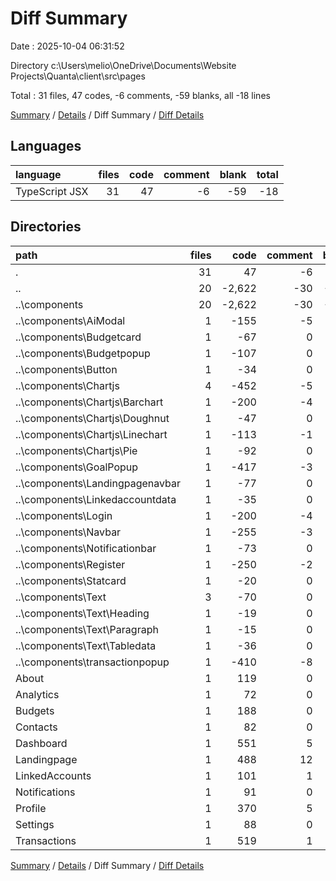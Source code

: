 # Diff Summary

Date : 2025-10-04 06:31:52

Directory c:\\Users\\melio\\OneDrive\\Documents\\Website Projects\\Quanta\\client\\src\\pages

Total : 31 files,  47 codes, -6 comments, -59 blanks, all -18 lines

[Summary](results.md) / [Details](details.md) / Diff Summary / [Diff Details](diff-details.md)

## Languages
| language | files | code | comment | blank | total |
| :--- | ---: | ---: | ---: | ---: | ---: |
| TypeScript JSX | 31 | 47 | -6 | -59 | -18 |

## Directories
| path | files | code | comment | blank | total |
| :--- | ---: | ---: | ---: | ---: | ---: |
| . | 31 | 47 | -6 | -59 | -18 |
| .. | 20 | -2,622 | -30 | -160 | -2,812 |
| ..\\components | 20 | -2,622 | -30 | -160 | -2,812 |
| ..\\components\\AiModal | 1 | -155 | -5 | -16 | -176 |
| ..\\components\\Budgetcard | 1 | -67 | 0 | -5 | -72 |
| ..\\components\\Budgetpopup | 1 | -107 | 0 | -7 | -114 |
| ..\\components\\Button | 1 | -34 | 0 | -3 | -37 |
| ..\\components\\Chartjs | 4 | -452 | -5 | -47 | -504 |
| ..\\components\\Chartjs\\Barchart | 1 | -200 | -4 | -20 | -224 |
| ..\\components\\Chartjs\\Doughnut | 1 | -47 | 0 | -6 | -53 |
| ..\\components\\Chartjs\\Linechart | 1 | -113 | -1 | -11 | -125 |
| ..\\components\\Chartjs\\Pie | 1 | -92 | 0 | -10 | -102 |
| ..\\components\\GoalPopup | 1 | -417 | -3 | -20 | -440 |
| ..\\components\\Landingpagenavbar | 1 | -77 | 0 | -5 | -82 |
| ..\\components\\Linkedaccountdata | 1 | -35 | 0 | -3 | -38 |
| ..\\components\\Login | 1 | -200 | -4 | -9 | -213 |
| ..\\components\\Navbar | 1 | -255 | -3 | -8 | -266 |
| ..\\components\\Notificationbar | 1 | -73 | 0 | -5 | -78 |
| ..\\components\\Register | 1 | -250 | -2 | -10 | -262 |
| ..\\components\\Statcard | 1 | -20 | 0 | -3 | -23 |
| ..\\components\\Text | 3 | -70 | 0 | -12 | -82 |
| ..\\components\\Text\\Heading | 1 | -19 | 0 | -5 | -24 |
| ..\\components\\Text\\Paragraph | 1 | -15 | 0 | -4 | -19 |
| ..\\components\\Text\\Tabledata | 1 | -36 | 0 | -3 | -39 |
| ..\\components\\transactionpopup | 1 | -410 | -8 | -7 | -425 |
| About | 1 | 119 | 0 | 3 | 122 |
| Analytics | 1 | 72 | 0 | 4 | 76 |
| Budgets | 1 | 188 | 0 | 11 | 199 |
| Contacts | 1 | 82 | 0 | 2 | 84 |
| Dashboard | 1 | 551 | 5 | 18 | 574 |
| Landingpage | 1 | 488 | 12 | 18 | 518 |
| LinkedAccounts | 1 | 101 | 1 | 4 | 106 |
| Notifications | 1 | 91 | 0 | 4 | 95 |
| Profile | 1 | 370 | 5 | 17 | 392 |
| Settings | 1 | 88 | 0 | 4 | 92 |
| Transactions | 1 | 519 | 1 | 16 | 536 |

[Summary](results.md) / [Details](details.md) / Diff Summary / [Diff Details](diff-details.md)